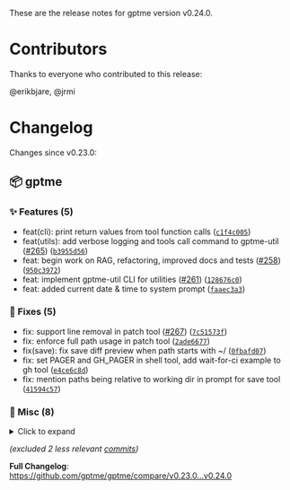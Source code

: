 These are the release notes for gptme version v0.24.0.

# Contributors

Thanks to everyone who contributed to this release:

@erikbjare, @jrmi

# Changelog

Changes since v0.23.0:


## 📦 gptme

### ✨ Features (5)

 - feat(cli): print return values from tool function calls ([`c1f4c005`](https://github.com/gptme/gptme/commit/c1f4c005))
 - feat(utils): add verbose logging and tools call command to gptme-util ([#265](https://github.com/gptme/gptme/issues/265)) ([`b3955d56`](https://github.com/gptme/gptme/commit/b3955d56))
 - feat: begin work on RAG, refactoring, improved docs and tests ([#258](https://github.com/gptme/gptme/issues/258)) ([`950c3972`](https://github.com/gptme/gptme/commit/950c3972))
 - feat: implement gptme-util CLI for utilities ([#261](https://github.com/gptme/gptme/issues/261)) ([`128676c0`](https://github.com/gptme/gptme/commit/128676c0))
 - feat: added current date & time to system prompt ([`faaec3a3`](https://github.com/gptme/gptme/commit/faaec3a3))

### 🐛 Fixes (5)

 - fix: support line removal in patch tool ([#267](https://github.com/gptme/gptme/issues/267)) ([`7c51573f`](https://github.com/gptme/gptme/commit/7c51573f))
 - fix: enforce full path usage in patch tool ([`2ade6677`](https://github.com/gptme/gptme/commit/2ade6677))
 - fix(save): fix save diff preview when path starts with ~/ ([`0fbafd07`](https://github.com/gptme/gptme/commit/0fbafd07))
 - fix: set PAGER and GH_PAGER in shell tool, add wait-for-ci example to gh tool ([`e4ce6c8d`](https://github.com/gptme/gptme/commit/e4ce6c8d))
 - fix: mention paths being relative to working dir in prompt for save tool ([`41594c57`](https://github.com/gptme/gptme/commit/41594c57))

### 🔨 Misc (8)
<details><summary>Click to expand</summary>
<p>

 - chore: bump version to 0.24.0 ([`990965f1`](https://github.com/gptme/gptme/commit/990965f1))
 - test(patch): improve test coverage for patch tool ([`e1e2943b`](https://github.com/gptme/gptme/commit/e1e2943b))
 - test(patch): improve empty patch test ([`a6605127`](https://github.com/gptme/gptme/commit/a6605127))
 - refactor(rag): simplify configuration and initialization ([#266](https://github.com/gptme/gptme/issues/266)) ([`84e5ab63`](https://github.com/gptme/gptme/commit/84e5ab63))
 - refactor: group all provider/model related logic into `llm` directory ([#254](https://github.com/gptme/gptme/issues/254)) ([`ac3c1730`](https://github.com/gptme/gptme/commit/ac3c1730))
 - docs(README): added links to issues for agents and Bob ([`ebd700b7`](https://github.com/gptme/gptme/commit/ebd700b7))
 - chore: moved mypy options into pyproject.toml ([`ba2009aa`](https://github.com/gptme/gptme/commit/ba2009aa))
 - docs: moved a couple 'in progress' features to the completed features section ([`e9a00228`](https://github.com/gptme/gptme/commit/e9a00228))

</p>
</details>

*(excluded 2 less relevant [commits](https://github.com/gptme/gptme/compare/v0.23.0...v0.24.0))*

**Full Changelog**: https://github.com/gptme/gptme/compare/v0.23.0...v0.24.0
